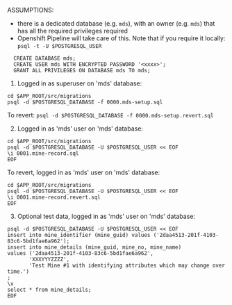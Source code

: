 ASSUMPTIONS:
- there is a dedicated database (e.g. `mds`), with an owner (e.g. `mds`) that has all the required privileges required
- Openshift Pipeline will take care of this.  Note that if you require it locally:
   `psql -t -U $POSTGRESQL_USER`

```
  CREATE DATABASE mds;
  CREATE USER mds WITH ENCRYPTED PASSWORD '<xxxx>';
  GRANT ALL PRIVILEGES ON DATABASE mds TO mds;
```
1. Logged in as superuser on 'mds' database: 

```
cd $APP_ROOT/src/migrations
psql -d $POSTGRESQL_DATABASE -f 0000.mds-setup.sql
```

To revert: `psql -d $POSTGRESQL_DATABASE -f 0000.mds-setup.revert.sql`

2. Logged in as 'mds' user on 'mds' database: 

```
cd $APP_ROOT/src/migrations
psql -d $POSTGRESQL_DATABASE -U $POSTGRESQL_USER << EOF
\i 0001.mine-record.sql
EOF
```

To revert, logged in as 'mds' user on 'mds' database:

```
cd $APP_ROOT/src/migrations
psql -d $POSTGRESQL_DATABASE -U $POSTGRESQL_USER << EOF
\i 0001.mine-record.revert.sql
EOF
```

3. Optional test data, logged in as 'mds' user on 'mds' database: 

```
psql -d $POSTGRESQL_DATABASE -U $POSTGRESQL_USER << EOF
insert into mine_identifier (mine_guid) values ('2daa4513-201f-4103-83c6-5bd1fae6a962');
insert into mine_details (mine_guid, mine_no, mine_name)
values ('2daa4513-201f-4103-83c6-5bd1fae6a962',
       'XXXYYYZZZZ',
       'Test Mine #1 with identifying attributes which may change over time.')
;
\x
select * from mine_details;
EOF
```